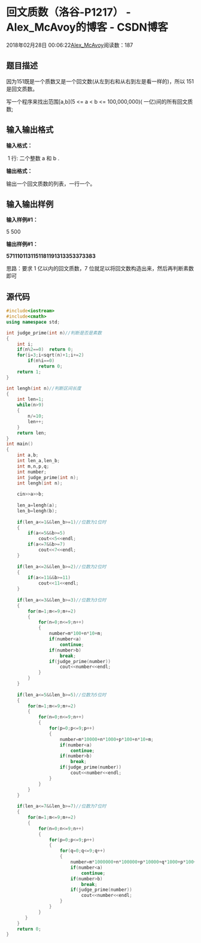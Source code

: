 # 回文质数（洛谷-P1217） - Alex_McAvoy的博客 - CSDN博客





2018年02月28日 00:06:22[Alex_McAvoy](https://me.csdn.net/u011815404)阅读数：187








> 
## 题目描述

因为151既是一个质数又是一个回文数(从左到右和从右到左是看一样的)，所以 151 是回文质数。

写一个程序来找出范围[a,b](5 <= a < b <= 100,000,000)( 一亿)间的所有回文质数;

## 输入输出格式

**输入格式：**

 1 行: 二个整数 a 和 b .

**输出格式：**

输出一个回文质数的列表，一行一个。

## 输入输出样例

**输入样例#1：**

5 500

**输出样例#1：**

**5711101131151181191313353373383**


思路：要求 1 亿以内的回文质数，7 位就足以将回文数构造出来，然后再判断素数即可

## 源代码 

```cpp
#include<iostream>
#include<cmath>
using namespace std;

int judge_prime(int n)//判断是否是素数
{
    int i;
    if(n%2==0)	return 0;
    for(i=3;i<sqrt(n)+1;i+=2)
        if(n%i==0)
            return 0;  
    return 1;
}

int lengh(int n)//判断区间长度
{
    int len=1;
    while(n>9)
    {
        n/=10;
        len++;
    }
    return len;
}
int main()
{
    int a,b;
    int len_a,len_b;
    int m,n,p,q;
    int number;
    int judge_prime(int n);
    int lengh(int n);
    
    cin>>a>>b;
        
    len_a=lengh(a);
    len_b=lengh(b);
    
    if(len_a<=1&&len_b>=1)//位数为1位时
    {
        if(a<=5&&b>=5)
            cout<<5<<endl;
        if(a<=7&&b>=7)
            cout<<7<<endl;
    }
    
    if(len_a<=2&&len_b>=2)//位数为2位时
    {
        if(a<=11&&b>=11)
            cout<<11<<endl;
    }
    
    if(len_a<=3&&len_b>=3)//位数为3位时
    {
        for(m=1;m<=9;m+=2)
        {
            for(n=0;n<=9;n++)
            {
            	number=m*100+n*10+m;
                if(number<a)            
                    continue;
                if(number>b) 	        
                    break; 
                if(judge_prime(number))         
                    cout<<number<<endl;
            }
        }
    }
    
    if(len_a<=5&&len_b>=5)//位数为5位时
    {
        for(m=1;m<=9;m+=2)
        {
            for(n=0;n<=9;n++)
            {
                for(p=0;p<=9;p++)
                {
                    number=m*10000+n*1000+p*100+n*10+m;
                    if(number<a)
                        continue;
            	    if(number>b)
                        break; 
            	    if(judge_prime(number))
                        cout<<number<<endl;
                }
            }
        }
    }
    
    if(len_a<=7&&len_b>=7)//位数为7位时
    {
        for(m=1;m<=9;m+=2)
        {
            for(n=0;n<=9;n++)
            {
                for(p=0;p<=9;p++)
                {
                    for(q=0;q<=9;q++)
                    {
                        number=m*1000000+n*100000+p*10000+q*1000+p*100+n*10+m;
                        if(number<a)
                            continue;
                        if(number>b)
                            break;
                        if(judge_prime(number))
                            cout<<number<<endl;
                    }
                }
            }
       }
    }
    return 0;
}
```



